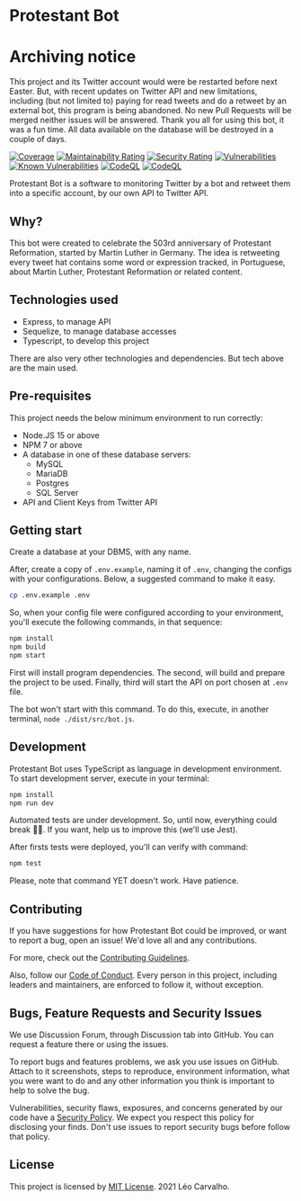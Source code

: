 # Protestant Bot

# Archiving notice

This project and its Twitter account would were be restarted before next Easter. But, with recent updates on Twitter API and new limitations, including (but not limited to) paying for read tweets and do a retweet by an external bot, this program is being abandoned. No new Pull Requests will be merged neither issues will be answered. Thank you all for using this bot, it was a fun time. All data available on the database will be destroyed in a couple of days.

[![Coverage](https://sonarcloud.io/api/project_badges/measure?project=carvalholeo_protestant-bot&metric=coverage)](https://sonarcloud.io/summary/new_code?id=carvalholeo_protestant-bot)
[![Maintainability Rating](https://sonarcloud.io/api/project_badges/measure?project=carvalholeo_protestant-bot&metric=sqale_rating)](https://sonarcloud.io/summary/new_code?id=carvalholeo_protestant-bot)
[![Security Rating](https://sonarcloud.io/api/project_badges/measure?project=carvalholeo_protestant-bot&metric=security_rating)](https://sonarcloud.io/summary/new_code?id=carvalholeo_protestant-bot)
[![Vulnerabilities](https://sonarcloud.io/api/project_badges/measure?project=carvalholeo_protestant-bot&metric=vulnerabilities)](https://sonarcloud.io/summary/new_code?id=carvalholeo_protestant-bot)
[![Known Vulnerabilities](https://snyk.io/test/github/carvalholeo/protestant-bot/badge.svg)](https://snyk.io/test/github/carvalholeo/protestant-bot)
[![CodeQL](https://github.com/carvalholeo/protestant-bot/actions/workflows/codeql-analysis.yml/badge.svg)](https://github.com/carvalholeo/protestant-bot/actions/workflows/codeql-analysis.yml)
[![CodeQL](https://github.com/carvalholeo/protestant-bot/actions/workflows/codeql-analysis.yml/badge.svg)](https://github.com/carvalholeo/protestant-bot/actions/workflows/codeql-analysis.yml)

Protestant Bot is a software to monitoring Twitter by a bot and retweet them into a specific account, by our own API to
Twitter API.

## Why?

This bot were created to celebrate the 503rd anniversary of Protestant Reformation, started by Martin Luther in Germany.
The idea is retweeting every tweet hat contains some word or expression tracked, in Portuguese, about Martin Luther,
Protestant Reformation or related content.

## Technologies used

- Express, to manage API
- Sequelize, to manage database accesses
- Typescript, to develop this project

There are also very other technologies and dependencies. But tech above are the main used.

## Pre-requisites

This project needs the below minimum environment to run correctly:

- Node.JS 15 or above
- NPM 7 or above
- A database in one of these database servers:
  - MySQL
  - MariaDB
  - Postgres
  - SQL Server
- API and Client Keys from Twitter API

## Getting start

Create a database at your DBMS, with any name.

After, create a copy of `.env.example`, naming it of `.env`, changing the configs with your configurations. Below, a
suggested command to make it easy.

```sh
cp .env.example .env
```

So, when your config file were configured according to your environment, you'll execute the following commands, in that
sequence:

```sh
npm install
npm build
npm start
```

First will install program dependencies. The second, will build and prepare the project to be used. Finally, third will
start the API on port chosen at `.env` file.

The bot won't start with this command. To do this, execute, in another terminal, `node ./dist/src/bot.js`.

## Development

Protestant Bot uses TypeScript as language in development environment. To start development server, execute in your
terminal:

```sh
npm install
npm run dev
```

Automated tests are under development. So, until now, everything could break 🤷🏽. If you want, help us to improve this
(we'll use Jest).

After firsts tests were deployed, you'll can verify with command:

```sh
npm test
```

Please, note that command YET doesn't work. Have patience.

## Contributing

If you have suggestions for how Protestant Bot could be improved, or want to report a bug, open an issue! We'd love all
and any contributions.

For more, check out the [Contributing Guidelines](CONTRIBUTING.md).

Also, follow our [Code of Conduct](CODE_OF_CONDUCT.md). Every person in this project, including leaders and
maintainers, are enforced to follow it, without exception.

## Bugs, Feature Requests and Security Issues

We use Discussion Forum, through Discussion tab into GitHub. You can request a feature there or using the issues.

To report bugs and features problems, we ask you use issues on GitHub. Attach to it screenshots, steps to reproduce,
environment information, what you were want to do and any other information you think is important to help to solve the
bug.

Vulnerabilities, security flaws, exposures, and concerns generated by our code have a [Security Policy](SECURITY.md).
We expect you respect this policy for disclosing your finds. Don't use issues to report security bugs before follow
that policy.

## License

This project is licensed by [MIT License](LICENSE). 2021 Léo Carvalho.
